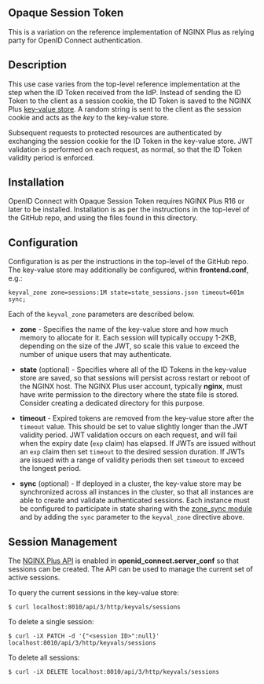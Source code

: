 ## Opaque Session Token

This is a variation on the reference implementation of NGINX Plus as relying party for OpenID Connect authentication.

## Description

This use case varies from the top-level reference implementation at the step when the ID Token received from the IdP. Instead of sending the ID Token to the client as a session cookie, the ID Token is saved to the NGINX Plus [key-value store](http://nginx.org/en/docs/http/ngx_http_keyval_module.html). A random string is sent to the client as the session cookie and acts as the _key_ to the key-value store.

Subsequent requests to protected resources are authenticated by exchanging the session cookie for the ID Token in the key-value store. JWT validation is performed on each request, as normal, so that the ID Token validity period is enforced.

## Installation

OpenID Connect with Opaque Session Token requires NGINX Plus R16 or later to be installed. Installation is as per the instructions in the top-level of the GitHub repo, and using the files found in this directory.

## Configuration

Configuration is as per the instructions in the top-level of the GitHub repo. The key-value store may additionally be configured, within **frontend.conf**, e.g.:

```nginx
keyval_zone zone=sessions:1M state=state_sessions.json timeout=601m sync;
```

Each of the `keyval_zone` parameters are described below.

  * **zone** - Specifies the name of the key-value store and how much memory to allocate for it. Each session will typically occupy 1-2KB, depending on the size of the JWT, so scale this value to exceed the number of unique users that may authenticate.

  * **state** (optional) - Specifies where all of the ID Tokens in the key-value store are saved, so that sessions will persist across restart or reboot of the NGINX host. The NGINX Plus user account, typically **nginx**, must have write permission to the directory where the state file is stored. Consider creating a dedicated directory for this purpose.

  * **timeout** - Expired tokens are removed from the key-value store after the `timeout` value. This should be set to value slightly longer than the JWT validity period. JWT validation occurs on each request, and will fail when the expiry date (`exp` claim) has elapsed. If JWTs are issued without an `exp` claim then set `timeout` to the desired session duration. If JWTs are issued with a range of validity periods then set `timeout` to exceed the longest period.

  * **sync** (optional) - If deployed in a cluster, the key-value store may be synchronized across all instances in the cluster, so that all instances are able to create and validate authenticated sessions. Each instance must be configured to participate in state sharing with the [zone_sync module](http://nginx.org/en/docs/stream/ngx_stream_zone_sync_module.html) and by adding the `sync` parameter to the `keyval_zone` directive above.

## Session Management

The [NGINX Plus API](http://nginx.org/en/docs/http/ngx_http_api_module.html) is enabled in **openid_connect.server_conf** so that sessions can be created. The API can be used to manage the current set of active sessions.

To query the current sessions in the key-value store:

`$ curl localhost:8010/api/3/http/keyvals/sessions`

To delete a single session:

`$ curl -iX PATCH -d '{"<session ID>":null}' localhost:8010/api/3/http/keyvals/sessions`

To delete all sessions:

`$ curl -iX DELETE localhost:8010/api/3/http/keyvals/sessions`
